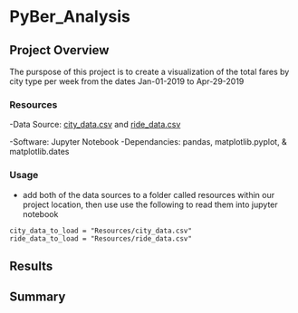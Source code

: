 # PyBer_Analysis
## Project Overview

The purspose of this project is to create a visualization of the total fares by city type per week from the dates Jan-01-2019 to Apr-29-2019

### Resources
  -Data Source: [city_data.csv](https://github.com/ccastanette/PyBer_Analysis/blob/main/Resources/city_data.csv) and [ride_data.csv](https://github.com/ccastanette/PyBer_Analysis/blob/main/Resources/ride_data.csv)
  
  -Software: Jupyter Notebook
  -Dependancies: pandas, matplotlib.pyplot, & matplotlib.dates

### Usage
  - add both of the data sources to a folder called resources within our project location, then use use the following to read them into jupyter notebook
  ```
  city_data_to_load = "Resources/city_data.csv"
  ride_data_to_load = "Resources/ride_data.csv"
  ```
## Results

## Summary



